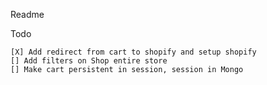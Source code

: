 Readme

Todo

    [X] Add redirect from cart to shopify and setup shopify
    [] Add filters on Shop entire store
    [] Make cart persistent in session, session in Mongo    
     
   
